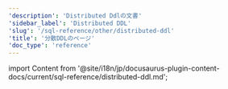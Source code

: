 ```yaml
---
'description': 'Distributed Ddlの文書'
'sidebar_label': 'Distributed DDL'
'slug': '/sql-reference/other/distributed-ddl'
'title': '分散DDLのページ'
'doc_type': 'reference'
---
```


import Content from '@site/i18n/jp/docusaurus-plugin-content-docs/current/sql-reference/distributed-ddl.md';

<Content/>
